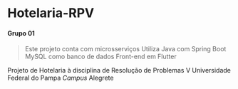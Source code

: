 # Hotelaria-RPV

#### Grupo 01

> Este projeto conta com microsserviços
> Utiliza Java com Spring Boot
> MySQL como banco de dados
> Front-end em Flutter

Projeto de Hotelaria à disciplina de Resolução de Problemas V
Universidade Federal do Pampa _Campus_ Alegrete
